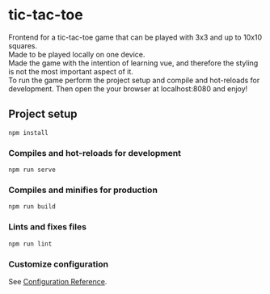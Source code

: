 # tic-tac-toe
Frontend for a tic-tac-toe game that can be played with 3x3 and up to 10x10 squares.  
Made to be played locally on one device.  
Made the game with the intention of learning vue, and therefore the styling is not the most important aspect of it.  
To run the game perform the project setup and compile and hot-reloads for development. Then open the your browser at localhost:8080 and enjoy!


## Project setup
```
npm install
```

### Compiles and hot-reloads for development
```
npm run serve
```

### Compiles and minifies for production
```
npm run build
```

### Lints and fixes files
```
npm run lint
```

### Customize configuration
See [Configuration Reference](https://cli.vuejs.org/config/).
